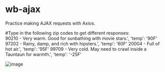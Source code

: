 # wb-ajax
Practice making AJAX requests with Axios.

#Type in the following zip codes to get different responses: </br>
 90210 - Very warm. Good for sunbathing with movie stars.', 'temp': '90F'
 97202 - Rainy, damp, and rich with hipsters.', 'temp': '60F'
 20004 - Full of hot air.', 'temp': '95F'
 99709 - Very cold. May need to crawl inside a Tauntaun for warmth.', 'temp': '-25F'


![image](https://github.com/XINEXPORT/wb-ajax/assets/40744735/974f635b-8594-49bd-82dc-4af4c99d38e6)

